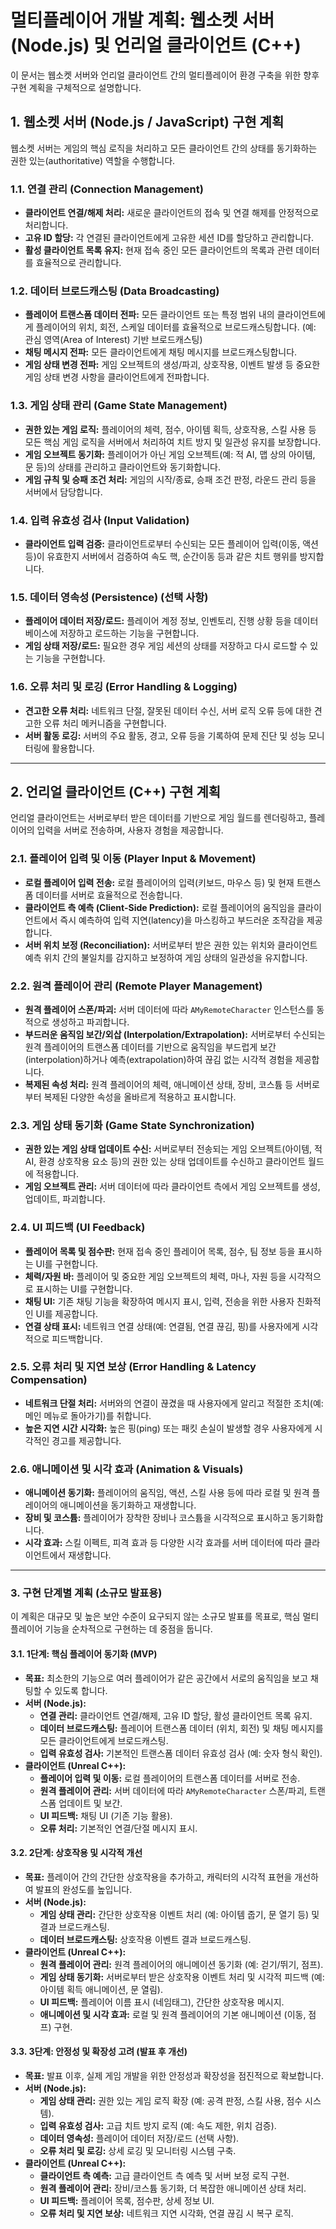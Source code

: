 # 멀티플레이어 개발 계획: 웹소켓 서버 (Node.js) 및 언리얼 클라이언트 (C++)

이 문서는 웹소켓 서버와 언리얼 클라이언트 간의 멀티플레이어 환경 구축을 위한 향후 구현 계획을 구체적으로 설명합니다.

## 1. 웹소켓 서버 (Node.js / JavaScript) 구현 계획

웹소켓 서버는 게임의 핵심 로직을 처리하고 모든 클라이언트 간의 상태를 동기화하는 권한 있는(authoritative) 역할을 수행합니다.

### 1.1. 연결 관리 (Connection Management)
*   **클라이언트 연결/해제 처리:** 새로운 클라이언트의 접속 및 연결 해제를 안정적으로 처리합니다.
*   **고유 ID 할당:** 각 연결된 클라이언트에게 고유한 세션 ID를 할당하고 관리합니다.
*   **활성 클라이언트 목록 유지:** 현재 접속 중인 모든 클라이언트의 목록과 관련 데이터를 효율적으로 관리합니다.

### 1.2. 데이터 브로드캐스팅 (Data Broadcasting)
*   **플레이어 트랜스폼 데이터 전파:** 모든 클라이언트 또는 특정 범위 내의 클라이언트에게 플레이어의 위치, 회전, 스케일 데이터를 효율적으로 브로드캐스팅합니다. (예: 관심 영역(Area of Interest) 기반 브로드캐스팅)
*   **채팅 메시지 전파:** 모든 클라이언트에게 채팅 메시지를 브로드캐스팅합니다.
*   **게임 상태 변경 전파:** 게임 오브젝트의 생성/파괴, 상호작용, 이벤트 발생 등 중요한 게임 상태 변경 사항을 클라이언트에게 전파합니다.

### 1.3. 게임 상태 관리 (Game State Management)
*   **권한 있는 게임 로직:** 플레이어의 체력, 점수, 아이템 획득, 상호작용, 스킬 사용 등 모든 핵심 게임 로직을 서버에서 처리하여 치트 방지 및 일관성 유지를 보장합니다.
*   **게임 오브젝트 동기화:** 플레이어가 아닌 게임 오브젝트(예: 적 AI, 맵 상의 아이템, 문 등)의 상태를 관리하고 클라이언트와 동기화합니다.
*   **게임 규칙 및 승패 조건 처리:** 게임의 시작/종료, 승패 조건 판정, 라운드 관리 등을 서버에서 담당합니다.

### 1.4. 입력 유효성 검사 (Input Validation)
*   **클라이언트 입력 검증:** 클라이언트로부터 수신되는 모든 플레이어 입력(이동, 액션 등)이 유효한지 서버에서 검증하여 속도 핵, 순간이동 등과 같은 치트 행위를 방지합니다.

### 1.5. 데이터 영속성 (Persistence) (선택 사항)
*   **플레이어 데이터 저장/로드:** 플레이어 계정 정보, 인벤토리, 진행 상황 등을 데이터베이스에 저장하고 로드하는 기능을 구현합니다.
*   **게임 상태 저장/로드:** 필요한 경우 게임 세션의 상태를 저장하고 다시 로드할 수 있는 기능을 구현합니다.

### 1.6. 오류 처리 및 로깅 (Error Handling & Logging)
*   **견고한 오류 처리:** 네트워크 단절, 잘못된 데이터 수신, 서버 로직 오류 등에 대한 견고한 오류 처리 메커니즘을 구현합니다.
*   **서버 활동 로깅:** 서버의 주요 활동, 경고, 오류 등을 기록하여 문제 진단 및 성능 모니터링에 활용합니다.

---

## 2. 언리얼 클라이언트 (C++) 구현 계획

언리얼 클라이언트는 서버로부터 받은 데이터를 기반으로 게임 월드를 렌더링하고, 플레이어의 입력을 서버로 전송하며, 사용자 경험을 제공합니다.

### 2.1. 플레이어 입력 및 이동 (Player Input & Movement)
*   **로컬 플레이어 입력 전송:** 로컬 플레이어의 입력(키보드, 마우스 등) 및 현재 트랜스폼 데이터를 서버로 효율적으로 전송합니다.
*   **클라이언트 측 예측 (Client-Side Prediction):** 로컬 플레이어의 움직임을 클라이언트에서 즉시 예측하여 입력 지연(latency)을 마스킹하고 부드러운 조작감을 제공합니다.
*   **서버 위치 보정 (Reconciliation):** 서버로부터 받은 권한 있는 위치와 클라이언트 예측 위치 간의 불일치를 감지하고 보정하여 게임 상태의 일관성을 유지합니다.

### 2.2. 원격 플레이어 관리 (Remote Player Management)
*   **원격 플레이어 스폰/파괴:** 서버 데이터에 따라 `AMyRemoteCharacter` 인스턴스를 동적으로 생성하고 파괴합니다.
*   **부드러운 움직임 보간/외삽 (Interpolation/Extrapolation):** 서버로부터 수신되는 원격 플레이어의 트랜스폼 데이터를 기반으로 움직임을 부드럽게 보간(interpolation)하거나 예측(extrapolation)하여 끊김 없는 시각적 경험을 제공합니다.
*   **복제된 속성 처리:** 원격 플레이어의 체력, 애니메이션 상태, 장비, 코스튬 등 서버로부터 복제된 다양한 속성을 올바르게 적용하고 표시합니다.

### 2.3. 게임 상태 동기화 (Game State Synchronization)
*   **권한 있는 게임 상태 업데이트 수신:** 서버로부터 전송되는 게임 오브젝트(아이템, 적 AI, 환경 상호작용 요소 등)의 권한 있는 상태 업데이트를 수신하고 클라이언트 월드에 적용합니다.
*   **게임 오브젝트 관리:** 서버 데이터에 따라 클라이언트 측에서 게임 오브젝트를 생성, 업데이트, 파괴합니다.

### 2.4. UI 피드백 (UI Feedback)
*   **플레이어 목록 및 점수판:** 현재 접속 중인 플레이어 목록, 점수, 팀 정보 등을 표시하는 UI를 구현합니다.
*   **체력/자원 바:** 플레이어 및 중요한 게임 오브젝트의 체력, 마나, 자원 등을 시각적으로 표시하는 UI를 구현합니다.
*   **채팅 UI:** 기존 채팅 기능을 확장하여 메시지 표시, 입력, 전송을 위한 사용자 친화적인 UI를 제공합니다.
*   **연결 상태 표시:** 네트워크 연결 상태(예: 연결됨, 연결 끊김, 핑)를 사용자에게 시각적으로 피드백합니다.

### 2.5. 오류 처리 및 지연 보상 (Error Handling & Latency Compensation)
*   **네트워크 단절 처리:** 서버와의 연결이 끊겼을 때 사용자에게 알리고 적절한 조치(예: 메인 메뉴로 돌아가기)를 취합니다.
*   **높은 지연 시간 시각화:** 높은 핑(ping) 또는 패킷 손실이 발생할 경우 사용자에게 시각적인 경고를 제공합니다.

### 2.6. 애니메이션 및 시각 효과 (Animation & Visuals)
*   **애니메이션 동기화:** 플레이어의 움직임, 액션, 스킬 사용 등에 따라 로컬 및 원격 플레이어의 애니메이션을 동기화하고 재생합니다.
*   **장비 및 코스튬:** 플레이어가 장착한 장비나 코스튬을 시각적으로 표시하고 동기화합니다.
*   **시각 효과:** 스킬 이펙트, 피격 효과 등 다양한 시각 효과를 서버 데이터에 따라 클라이언트에서 재생합니다.

---

### 3. 구현 단계별 계획 (소규모 발표용)

이 계획은 대규모 및 높은 보안 수준이 요구되지 않는 소규모 발표를 목표로, 핵심 멀티플레이어 기능을 순차적으로 구현하는 데 중점을 둡니다.

#### 3.1. 1단계: 핵심 플레이어 동기화 (MVP)

*   **목표:** 최소한의 기능으로 여러 플레이어가 같은 공간에서 서로의 움직임을 보고 채팅할 수 있도록 합니다.
*   **서버 (Node.js):**
    *   **연결 관리:** 클라이언트 연결/해제, 고유 ID 할당, 활성 클라이언트 목록 유지.
    *   **데이터 브로드캐스팅:** 플레이어 트랜스폼 데이터 (위치, 회전) 및 채팅 메시지를 모든 클라이언트에게 브로드캐스팅.
    *   **입력 유효성 검사:** 기본적인 트랜스폼 데이터 유효성 검사 (예: 숫자 형식 확인).
*   **클라이언트 (Unreal C++):**
    *   **플레이어 입력 및 이동:** 로컬 플레이어의 트랜스폼 데이터를 서버로 전송.
    *   **원격 플레이어 관리:** 서버 데이터에 따라 `AMyRemoteCharacter` 스폰/파괴, 트랜스폼 업데이트 및 보간.
    *   **UI 피드백:** 채팅 UI (기존 기능 활용).
    *   **오류 처리:** 기본적인 연결/단절 메시지 표시.

#### 3.2. 2단계: 상호작용 및 시각적 개선

*   **목표:** 플레이어 간의 간단한 상호작용을 추가하고, 캐릭터의 시각적 표현을 개선하여 발표의 완성도를 높입니다.
*   **서버 (Node.js):**
    *   **게임 상태 관리:** 간단한 상호작용 이벤트 처리 (예: 아이템 줍기, 문 열기 등) 및 결과 브로드캐스팅.
    *   **데이터 브로드캐스팅:** 상호작용 이벤트 결과 브로드캐스팅.
*   **클라이언트 (Unreal C++):**
    *   **원격 플레이어 관리:** 원격 플레이어의 애니메이션 동기화 (예: 걷기/뛰기, 점프).
    *   **게임 상태 동기화:** 서버로부터 받은 상호작용 이벤트 처리 및 시각적 피드백 (예: 아이템 획득 애니메이션, 문 열림).
    *   **UI 피드백:** 플레이어 이름 표시 (네임태그), 간단한 상호작용 메시지.
    *   **애니메이션 및 시각 효과:** 로컬 및 원격 플레이어의 기본 애니메이션 (이동, 점프) 구현.

#### 3.3. 3단계: 안정성 및 확장성 고려 (발표 후 개선)

*   **목표:** 발표 이후, 실제 게임 개발을 위한 안정성과 확장성을 점진적으로 확보합니다.
*   **서버 (Node.js):**
    *   **게임 상태 관리:** 권한 있는 게임 로직 확장 (예: 공격 판정, 스킬 사용, 점수 시스템).
    *   **입력 유효성 검사:** 고급 치트 방지 로직 (예: 속도 제한, 위치 검증).
    *   **데이터 영속성:** 플레이어 데이터 저장/로드 (선택 사항).
    *   **오류 처리 및 로깅:** 상세 로깅 및 모니터링 시스템 구축.
*   **클라이언트 (Unreal C++):**
    *   **클라이언트 측 예측:** 고급 클라이언트 측 예측 및 서버 보정 로직 구현.
    *   **원격 플레이어 관리:** 장비/코스튬 동기화, 더 복잡한 애니메이션 상태 처리.
    *   **UI 피드백:** 플레이어 목록, 점수판, 상세 정보 UI.
    *   **오류 처리 및 지연 보상:** 네트워크 지연 시각화, 연결 끊김 시 복구 로직.